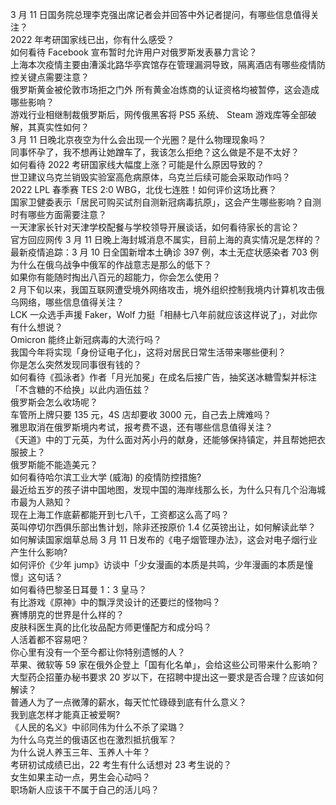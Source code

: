 3 月 11 日国务院总理李克强出席记者会并回答中外记者提问，有哪些信息值得关注？  
2022 年考研国家线已出，你有什么感受？  
如何看待 Facebook 宣布暂时允许用户对俄罗斯发表暴力言论？  
上海本次疫情主要由漕溪北路华亭宾馆存在管理漏洞导致，隔离酒店有哪些疫情防控关键点需要注意？  
俄罗斯黄金被伦敦市场拒之门外 所有黄金冶炼商的认证资格均被暂停，这会造成哪些影响？  
游戏行业相继制裁俄罗斯后，网传俄黑客将 PS5 系统、 Steam 游戏库等全部破解，其真实性如何？  
3 月 11 日晚北京夜空为什么会出现一个光圈？是什么物理现象吗？  
同事怀孕了，我不想再让她蹭车了，我该怎么拒绝？这么做是不是不太好？  
如何看待 2022 考研国家线大幅度上涨？可能是什么原因导致的？  
世卫建议乌克兰销毁实验室高危病原体，乌克兰后续可能会采取动作吗？  
2022 LPL 春季赛 TES 2:0 WBG，北伐七连胜！如何评价这场比赛？  
国家卫健委表示「居民可购买试剂自测新冠病毒抗原」，这会产生哪些影响？自测时有哪些方面需要注意？  
一天津家长针对天津学校配餐与学校领导开展谈话，如何看待家长的言论？  
官方回应网传 3 月 11 日晚上海封城消息不属实，目前上海的真实情况是怎样的？  
最新疫情追踪：3 月 10 日全国新增本土确诊 397 例，本土无症状感染者 703 例  
为什么在俄乌战争中俄军的作战意志是那么的低下？  
如果你有能随时掏出八百元的超能力，你会怎么使用？  
2 月下旬以来，我国互联网遭受境外网络攻击，境外组织控制我境内计算机攻击俄乌网络，哪些信息值得关注？  
LCK 一众选手声援 Faker，Wolf 力挺「相赫七八年前就应该这样说了」，对此你有什么想说？  
Omicron 能终止新冠病毒的大流行吗？  
我国今年将实现「身份证电子化」，这将对居民日常生活带来哪些便利？  
你是怎么突然发现同事很有钱的？  
如何看待《孤泳者》作者「月光加冕」在成名后接广告，抽奖送冰糖雪梨并标注「不含糖的不给换」以此内涵伍兹？  
俄罗斯会怎么收场呢？  
车管所上牌只要 135 元，4S 店却要收 3000 元，自己去上牌难吗？  
雅思取消在俄罗斯境内考试，报考费不退，还有哪些信息值得关注？  
《天道》中的丁元英，为什么面对芮小丹的献身，还能够保持镇定，并且帮她把衣服披上？  
俄罗斯能不能造美元？  
如何看待哈尔滨工业大学 (威海) 的疫情防控措施?  
最近给五岁的孩子讲中国地图，发现中国的海岸线那么长，为什么只有几个沿海城市最为人熟知？  
现在上海工作底薪都能开到七八千，工资都这么高了吗？  
英叫停切尔西俱乐部出售计划，除非还按原价 1.4 亿英镑出让，如何解读此举？  
如何解读国家烟草总局 3 月 11 日发布的《电子烟管理办法》，这会对电子烟行业产生什么影响?  
如何评价《少年 jump》访谈中「少女漫画的本质是共鸣，少年漫画的本质是憧憬」这句话？  
如何看待巴黎圣日耳曼 1：3 皇马？  
有比游戏《原神》中的飘浮灵设计的还要烂的怪物吗？  
赛博朋克的世界是什么样的？  
皮肤科医生真的比化妆品配方师更懂配方和成分吗？  
人活着都不容易吧？  
你心里有没有一个至今都让你特别遗憾的人？  
苹果、微软等 59 家在俄外企登上「国有化名单」，会给这些公司带来什么影响？  
大型药企招董办秘书要求 20 岁以下，在招聘中提出这一要求是否合理？应该如何解读？  
普通人为了一点微薄的薪水，每天忙忙碌碌到底有什么意义？  
我到底怎样才能真正被爱啊?  
《人民的名义》中祁同伟为什么不杀了梁璐？  
为什么乌克兰的俄语区也在激烈抵抗俄军？  
为什么说人养玉三年、玉养人十年？  
考研初试成绩已出，22 考生有什么话想对 23 考生说的？  
女生如果主动一点，男生会心动吗？  
职场新人应该干不属于自己的活儿吗？  
